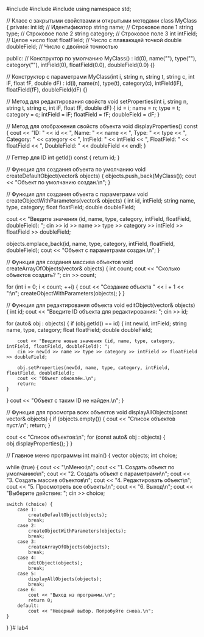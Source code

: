 #include #include #include using namespace std;

// Класс с закрытыми свойствами и открытыми методами class MyClass { private: int id; // Идентификатор string name; // Строковое поле 1 string type; // Строковое поле 2 string category; // Строковое поле 3 int intField; // Целое число float floatField; // Число с плавающей точкой double doubleField; // Число с двойной точностью

public: // Конструктор по умолчанию MyClass() : id(0), name(""), type(""), category(""), intField(0), floatField(0.0), doubleField(0.0) {}

// Конструктор с параметрами
MyClass(int i, string n, string t, string c, int iF, float fF, double dF) 
    : id(i), name(n), type(t), category(c), intField(iF), floatField(fF), doubleField(dF) {}

// Метод для редактирования свойств
void setProperties(int i, string n, string t, string c, int iF, float fF, double dF) {
    id = i;
    name = n;
    type = t;
    category = c;
    intField = iF;
    floatField = fF;
    doubleField = dF;
}

// Метод для отображения свойств объекта
void displayProperties() const {
    cout << "ID: " << id << ", Name: " << name << ", Type: " << type 
         << ", Category: " << category << ", IntField: " << intField 
         << ", FloatField: " << floatField << ", DoubleField: " << doubleField << endl;
}

// Геттер для ID
int getId() const { return id; }

// Функция для создания объекта по умолчанию void createDefaultObject(vector& objects) { objects.push_back(MyClass()); cout << "Объект по умолчанию создан.\n"; }

// Функция для создания объекта с параметрами void createObjectWithParameters(vector& objects) { int id, intField; string name, type, category; float floatField; double doubleField;

cout << "Введите значения (id, name, type, category, intField, floatField, doubleField): ";
cin >> id >> name >> type >> category >> intField >> floatField >> doubleField;

objects.emplace_back(id, name, type, category, intField, floatField, doubleField);
cout << "Объект с параметрами создан.\n";
}

// Функция для создания массива объектов void createArrayOfObjects(vector& objects) { int count; cout << "Сколько объектов создать? "; cin >> count;

for (int i = 0; i < count; ++i) {
    cout << "Создание объекта " << i + 1 << ":\n";
    createObjectWithParameters(objects);
}
}

// Функция для редактирования объекта void editObject(vector& objects) { int id; cout << "Введите ID объекта для редактирования: "; cin >> id;

for (auto& obj : objects) {
    if (obj.getId() == id) {
        int newId, intField;
        string name, type, category;
        float floatField;
        double doubleField;

        cout << "Введите новые значения (id, name, type, category, intField, floatField, doubleField): ";
        cin >> newId >> name >> type >> category >> intField >> floatField >> doubleField;

        obj.setProperties(newId, name, type, category, intField, floatField, doubleField);
        cout << "Объект обновлён.\n";
        return;
    }
}
cout << "Объект с таким ID не найден.\n";
}

// Функция для просмотра всех объектов void displayAllObjects(const vector& objects) { if (objects.empty()) { cout << "Список объектов пуст.\n"; return; }

cout << "Список объектов:\n";
for (const auto& obj : objects) {
    obj.displayProperties();
}
}

// Главное меню программы int main() { vector objects; int choice;

while (true) {
    cout << "\nМеню:\n";
    cout << "1. Создать объект по умолчанию\n";
    cout << "2. Создать объект с параметрами\n";
    cout << "3. Создать массив объектов\n";
    cout << "4. Редактировать объект\n";
    cout << "5. Просмотреть все объекты\n";
    cout << "6. Выход\n";
    cout << "Выберите действие: ";
    cin >> choice;

    switch (choice) {
        case 1:
            createDefaultObject(objects);
            break;
        case 2:
            createObjectWithParameters(objects);
            break;
        case 3:
            createArrayOfObjects(objects);
            break;
        case 4:
            editObject(objects);
            break;
        case 5:
            displayAllObjects(objects);
            break;
        case 6:
            cout << "Выход из программы.\n";
            return 0;
        default:
            cout << "Неверный выбор. Попробуйте снова.\n";
    }
}
}# lab4
